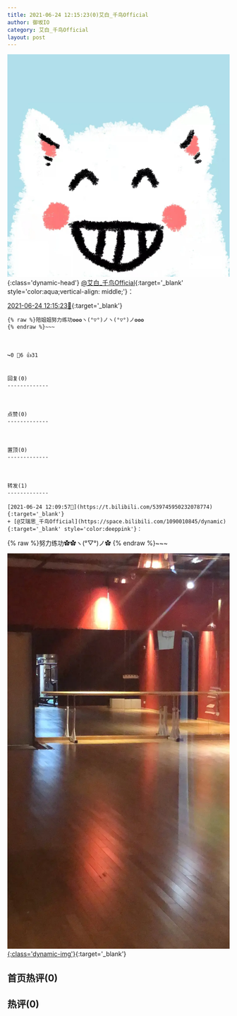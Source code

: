 ```yaml
---
title: 2021-06-24 12:15:23(0)艾白_千鸟Official
author: 御坂IO
category: 艾白_千鸟Official
layout: post
---
```


![img](/images/9ae8b9445fd0665cc014d9080156a45271be73c6.jpg){:class='dynamic-head'}
[@艾白_千鸟Official](https://space.bilibili.com/334537711/dynamic){:target='_blank' style='color:aqua;vertical-align: middle;'}：

[2021-06-24 12:15:23🔗](https://t.bilibili.com/539747350383037762){:target='_blank'}

~~~
{% raw %}陪姐姐努力练功✿✿✿ヽ(°▽°)ノヽ(°▽°)ノ✿✿✿
{% endraw %}~~~



↪️0 💬6 👍31


回复(0)
-------------



点赞(0)
-------------



置顶(0)
-------------



转发(1)
-------------

[2021-06-24 12:09:57🔗](https://t.bilibili.com/539745950232078774){:target='_blank'}
+ [@艾瑞思_千鸟Official](https://space.bilibili.com/1090010845/dynamic){:target='_blank' style='color:deeppink'}：
~~~
{% raw %}努力练功✿✿ヽ(°▽°)ノ✿
{% endraw %}~~~


[![img](/images/f5060f5bc70ccae8ad37b168d55ae172e0fdda8a.jpg){:class='dynamic-img'}](/images/f5060f5bc70ccae8ad37b168d55ae172e0fdda8a.jpg){:target='_blank'}




首页热评(0)
-------------



热评(0)
-------------



